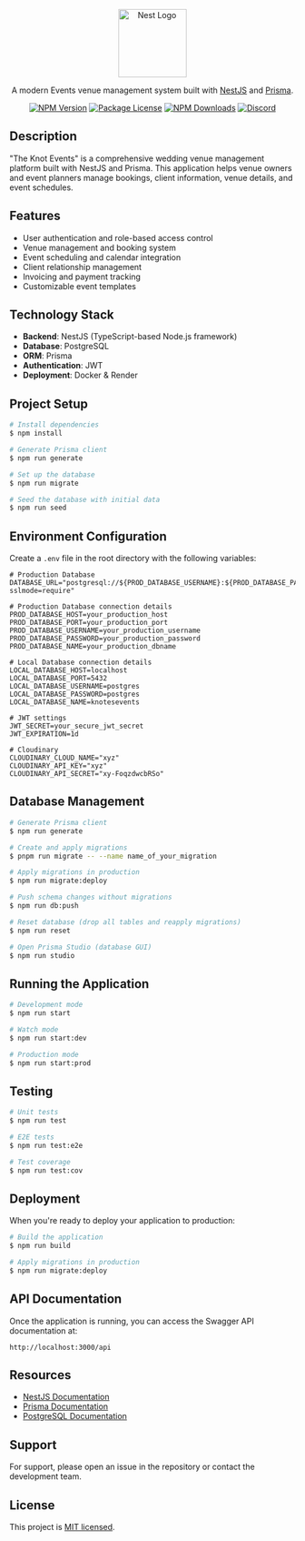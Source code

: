 <p align="center">
  <a href="http://nestjs.com/" target="blank"><img src="https://nestjs.com/img/logo-small.svg" width="120" alt="Nest Logo" /></a>
</p>

<p align="center">
  A modern Events venue management system built with <a href="http://nodejs.org" target="_blank">NestJS</a> and <a href="https://www.prisma.io/" target="_blank">Prisma</a>.
</p>

<p align="center">
  <a href="https://www.npmjs.com/~nestjscore" target="_blank"><img src="https://img.shields.io/npm/v/@nestjs/core.svg" alt="NPM Version" /></a>
  <a href="https://www.npmjs.com/~nestjscore" target="_blank"><img src="https://img.shields.io/npm/l/@nestjs/core.svg" alt="Package License" /></a>
  <a href="https://www.npmjs.com/~nestjscore" target="_blank"><img src="https://img.shields.io/npm/dm/@nestjs/common.svg" alt="NPM Downloads" /></a>
  <a href="https://discord.gg/G7Qnnhy" target="_blank"><img src="https://img.shields.io/badge/discord-online-brightgreen.svg" alt="Discord"/></a>
</p>

## Description

"The Knot Events" is a comprehensive wedding venue management platform built with NestJS and Prisma. This application helps venue owners and event planners manage bookings, client information, venue details, and event schedules.

## Features

- User authentication and role-based access control
- Venue management and booking system
- Event scheduling and calendar integration
- Client relationship management
- Invoicing and payment tracking
- Customizable event templates

## Technology Stack

- **Backend**: NestJS (TypeScript-based Node.js framework)
- **Database**: PostgreSQL
- **ORM**: Prisma
- **Authentication**: JWT
- **Deployment**: Docker & Render

## Project Setup

```bash
# Install dependencies
$ npm install

# Generate Prisma client
$ npm run generate

# Set up the database
$ npm run migrate

# Seed the database with initial data
$ npm run seed
```

## Environment Configuration

Create a `.env` file in the root directory with the following variables:

```
# Production Database
DATABASE_URL="postgresql://${PROD_DATABASE_USERNAME}:${PROD_DATABASE_PASSWORD}@${PROD_DATABASE_HOST}:${PROD_DATABASE_PORT}/${PROD_DATABASE_NAME}?sslmode=require"

# Production Database connection details
PROD_DATABASE_HOST=your_production_host
PROD_DATABASE_PORT=your_production_port
PROD_DATABASE_USERNAME=your_production_username
PROD_DATABASE_PASSWORD=your_production_password
PROD_DATABASE_NAME=your_production_dbname

# Local Database connection details
LOCAL_DATABASE_HOST=localhost
LOCAL_DATABASE_PORT=5432
LOCAL_DATABASE_USERNAME=postgres
LOCAL_DATABASE_PASSWORD=postgres
LOCAL_DATABASE_NAME=knotesevents

# JWT settings
JWT_SECRET=your_secure_jwt_secret
JWT_EXPIRATION=1d

# Cloudinary
CLOUDINARY_CLOUD_NAME="xyz"
CLOUDINARY_API_KEY="xyz"
CLOUDINARY_API_SECRET="xy-FoqzdwcbRSo"
```

## Database Management

```bash
# Generate Prisma client
$ npm run generate

# Create and apply migrations
$ pnpm run migrate -- --name name_of_your_migration

# Apply migrations in production
$ npm run migrate:deploy

# Push schema changes without migrations
$ npm run db:push

# Reset database (drop all tables and reapply migrations)
$ npm run reset

# Open Prisma Studio (database GUI)
$ npm run studio
```

## Running the Application

```bash
# Development mode
$ npm run start

# Watch mode
$ npm run start:dev

# Production mode
$ npm run start:prod
```

## Testing

```bash
# Unit tests
$ npm run test

# E2E tests
$ npm run test:e2e

# Test coverage
$ npm run test:cov
```

## Deployment

When you're ready to deploy your application to production:

```bash
# Build the application
$ npm run build

# Apply migrations in production
$ npm run migrate:deploy
```

## API Documentation

Once the application is running, you can access the Swagger API documentation at:
```
http://localhost:3000/api
```

## Resources

- [NestJS Documentation](https://docs.nestjs.com)
- [Prisma Documentation](https://www.prisma.io/docs)
- [PostgreSQL Documentation](https://www.postgresql.org/docs/)

## Support

For support, please open an issue in the repository or contact the development team.

## License

This project is [MIT licensed](LICENSE).
